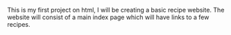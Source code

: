 This is my first project on html, I will be creating a basic recipe website. The website will consist of a main index page which will have links to a few recipes.
